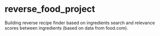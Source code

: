 # reverse_food_project
Building reverse recipe finder based on ingredients search and relevance scores between ingredients (based on data from food.com).
